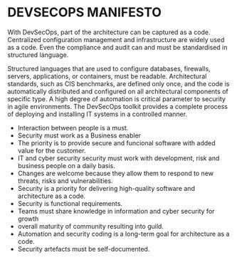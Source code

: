 DEVSECOPS MANIFESTO 
==========

With DevSecOps, part of the architecture can be captured as a code. Centralized configuration management and infrastructure are widely used as a code. Even the compliance and audit can and must be standardised in structured language. 

Structured languages that are used to configure databases, firewalls, servers, applications, or containers, must be readable. Architectural standards, such as CIS benchmarks, are defined only once, and the code is automatically distributed and configured on all architectural components of specific type. A high degree of automation is critical parameter to security in agile environments. The DevSecOps toolkit provides a complete process of deploying and installing IT systems in a controlled manner.

* Interaction between people is a must. 
* Security must work as a Business enabler 
* The priority is to provide secure and funcional software with added value for the customer. 
* IT and cyber security security must work with development, risk and business people on a daily basis.
* Changes are welcome because they allow them to respond to new threats, risks and vulnerabilities.
* Security is a priority for delivering high-quality software and architecture as a code. 
* Security is functional requirements. 
* Teams must share knowledge in information and cyber security for growth
* overall maturity of community resulting into guild. 
* Automation and security coding is a long-term goal for architecture as a code. 
* Security artefacts must be self-documented. 
